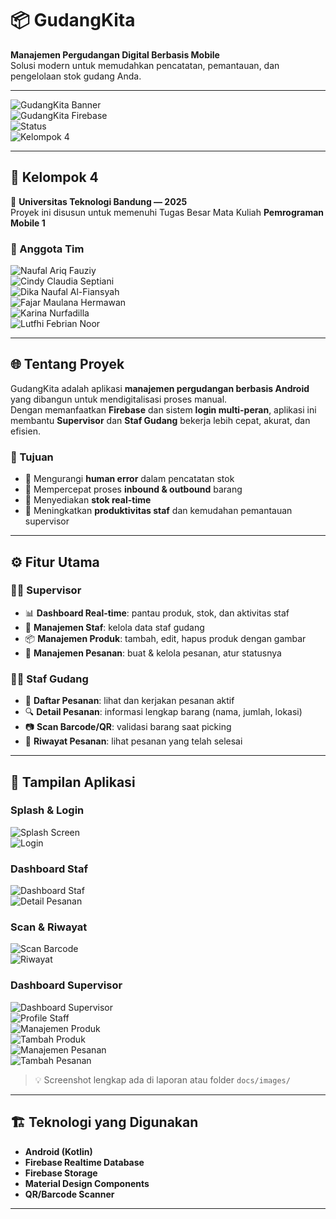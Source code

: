 # 📦 GudangKita  
**Manajemen Pergudangan Digital Berbasis Mobile**  
Solusi modern untuk memudahkan pencatatan, pemantauan, dan pengelolaan stok gudang Anda.  

---

![GudangKita Banner](https://img.shields.io/badge/Android-Kotlin-green?style=for-the-badge&logo=android)  
![GudangKita Firebase](https://img.shields.io/badge/Firebase-RealtimeDB-orange?style=for-the-badge&logo=firebase)  
![Status](https://img.shields.io/badge/Status-Completed-blue?style=for-the-badge)  
![Kelompok 4](https://img.shields.io/badge/Kelompok-4-purple?style=for-the-badge&logo=teamviewer)  

---

## 👥 Kelompok 4  
📍 **Universitas Teknologi Bandung — 2025**  
Proyek ini disusun untuk memenuhi Tugas Besar Mata Kuliah **Pemrograman Mobile 1**  

### 🏅 Anggota Tim
![Naufal Ariq Fauziy](https://img.shields.io/badge/Naufal%20Ariq%20Fauziy-Developer-blue?style=for-the-badge&logo=android)  
![Cindy Claudia Septiani](https://img.shields.io/badge/Cindy%20Claudia%20Septiani-Laporan%20%26%20PPT-pink?style=for-the-badge&logo=google-docs)  
![Dika Naufal Al-Fiansyah](https://img.shields.io/badge/Dika%20Naufal%20Al--Fiansyah-Use%20Case-orange?style=for-the-badge&logo=uml)  
![Fajar Maulana Hermawan](https://img.shields.io/badge/Fajar%20Maulana%20Hermawan-Database-green?style=for-the-badge&logo=firebase)  
![Karina Nurfadilla](https://img.shields.io/badge/Karina%20Nurfadilla-PPT%20Designer-purple?style=for-the-badge&logo=slides)  
![Lutfhi Febrian Noor](https://img.shields.io/badge/Lutfhi%20Febrian%20Noor-Ide%20Konseptor-yellow?style=for-the-badge&logo=lightbulb)  

---

## 🌐 Tentang Proyek
GudangKita adalah aplikasi **manajemen pergudangan berbasis Android** yang dibangun untuk mendigitalisasi proses manual.  
Dengan memanfaatkan **Firebase** dan sistem **login multi-peran**, aplikasi ini membantu **Supervisor** dan **Staf Gudang** bekerja lebih cepat, akurat, dan efisien.

### 🎯 Tujuan
- 🔹 Mengurangi **human error** dalam pencatatan stok  
- 🔹 Mempercepat proses **inbound & outbound** barang  
- 🔹 Menyediakan **stok real-time**  
- 🔹 Meningkatkan **produktivitas staf** dan kemudahan pemantauan supervisor  

---

## ⚙️ Fitur Utama

### 👨‍💼 Supervisor
- 📊 **Dashboard Real-time**: pantau produk, stok, dan aktivitas staf  
- 👥 **Manajemen Staf**: kelola data staf gudang  
- 📦 **Manajemen Produk**: tambah, edit, hapus produk dengan gambar  
- 📑 **Manajemen Pesanan**: buat & kelola pesanan, atur statusnya  

### 👷‍♂️ Staf Gudang
- 📝 **Daftar Pesanan**: lihat dan kerjakan pesanan aktif  
- 🔍 **Detail Pesanan**: informasi lengkap barang (nama, jumlah, lokasi)  
- 📷 **Scan Barcode/QR**: validasi barang saat picking  
- 📜 **Riwayat Pesanan**: lihat pesanan yang telah selesai  

---

## 📱 Tampilan Aplikasi

### Splash & Login
![Splash Screen](https://github.com/user-attachments/assets/5c1a6cc3-85ff-4fb5-b076-7eff41276f74)  
![Login](https://github.com/user-attachments/assets/873609ff-2819-4e83-bc78-a345667dcd29)

### Dashboard Staf
![Dashboard Staf](https://github.com/user-attachments/assets/cf3ea641-73a4-40f7-be36-fc542b168049)  
![Detail Pesanan](https://github.com/user-attachments/assets/90e93b83-0dfe-43fa-806a-19202669c317)  

### Scan & Riwayat
![Scan Barcode](https://github.com/user-attachments/assets/14670617-b45c-4a0a-9cf6-22d642dee9f9)  
![Riwayat](https://github.com/user-attachments/assets/295da94f-d70a-42a2-9db0-cacdc853bf4c)  

### Dashboard Supervisor
![Dashboard Supervisor](https://github.com/user-attachments/assets/1a63cdc7-03aa-4683-814d-510bfe07732e)  
![Profile Staff](https://github.com/user-attachments/assets/0f18d736-ca5f-4f71-834a-b7fb380a7ff2)  
![Manajemen Produk](https://github.com/user-attachments/assets/2914ae64-b8f8-4111-8274-697e6b3bdb60)  
![Tambah Produk](https://github.com/user-attachments/assets/c94e8b49-a03b-4c08-b089-1cfb27b7d652)  
![Manajemen Pesanan](https://github.com/user-attachments/assets/103425cb-a1bf-4aec-af31-98ffeabba1ec)  
![Tambah Pesanan](https://github.com/user-attachments/assets/9a72181b-8d04-4614-98d5-1f3fabd24f52)  

> 💡 Screenshot lengkap ada di laporan atau folder `docs/images/`

---

## 🏗️ Teknologi yang Digunakan
- **Android (Kotlin)**
- **Firebase Realtime Database**
- **Firebase Storage**
- **Material Design Components**
- **QR/Barcode Scanner**

---


